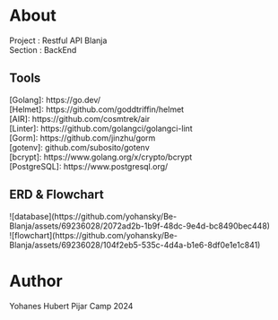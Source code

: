 <h1>About</h1>
Project : Restful API Blanja <br>
Section : BackEnd <br>
<h2>Tools</h2>
<div>
[Golang]: https://go.dev/ <br>
[Helmet]: https://github.com/goddtriffin/helmet <br>
[AIR]: https://github.com/cosmtrek/air <br>
[Linter]: https://github.com/golangci/golangci-lint <br>
[Gorm]: https://github.com/jinzhu/gorm <br>
[gotenv]: github.com/subosito/gotenv <br>
[bcrypt]: https://www.golang.org/x/crypto/bcrypt <br>
[PostgreSQL]: https://www.postgresql.org/ <br>
</div>
<h2>ERD & Flowchart</h2>
![database](https://github.com/yohansky/Be-Blanja/assets/69236028/2072ad2b-1b9f-48dc-9e4d-bc8490bec448) <br>
![flowchart](https://github.com/yohansky/Be-Blanja/assets/69236028/104f2eb5-535c-4d4a-b1e6-8df0e1e1c841) <br>

<h1>Author</h1>
Yohanes Hubert
Pijar Camp 2024
